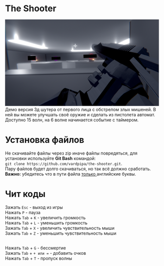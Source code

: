 # The Shooter
<img src=screenshot.png>
Демо версия 3д шутера от первого лица с обстрелом злых мишеней. В ней вы можете улучшать своё оружие и сделать из пистолета автомат. Доступно 15 волн, на 6 волне начинается событие с таймером.

# Установка файлов
Не скачивайте файлы через zip иначе файлы повредяться, для установки используйте **Git Bash** командой:<br>`git clone https://github.com/vardpipa/the-shooter.git`.<br>
Пару файлов будет долго скачиваться, но так всё должно сработать. **Важно:** убедитесь что в пути файла	<ins>только	</ins> английские буквы.

# Чит коды
Зажать `Esc` - выход из игры<br>
Нажать `P` - пауза<br>
Нажать `Tab` + `K` - увеличить громкость<br>
Нажать `Tab` + `L` - уменьшить громкость<br>
Зажать `Tab` + `X` - увеличить чувствительность мыши<br>
Зажать `Tab` + `Z` - уменьшить чувствительность мыши<br><br>

Нажать `Tab` + `G` - бессмертие<br>
Зажать `Tab` + `+ или =` - добавить очков<br>
Нажать `Tab` + `T` - пропуск волны<br>
